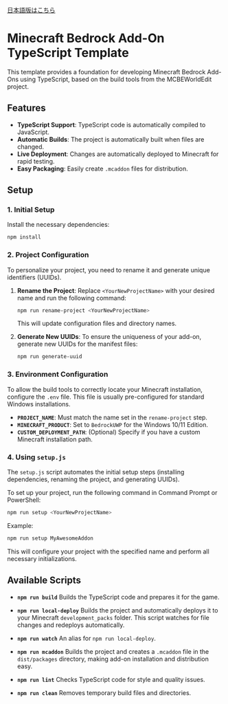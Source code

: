 [日本語版はこちら](README.ja.md)

# Minecraft Bedrock Add-On TypeScript Template

This template provides a foundation for developing Minecraft Bedrock Add-Ons using TypeScript, based on the build tools from the MCBEWorldEdit project.

## Features

- **TypeScript Support**: TypeScript code is automatically compiled to JavaScript.
- **Automatic Builds**: The project is automatically built when files are changed.
- **Live Deployment**: Changes are automatically deployed to Minecraft for rapid testing.
- **Easy Packaging**: Easily create `.mcaddon` files for distribution.

## Setup

### 1. Initial Setup

Install the necessary dependencies:

```bash
npm install
```

### 2. Project Configuration

To personalize your project, you need to rename it and generate unique identifiers (UUIDs).

1.  **Rename the Project**:
    Replace `<YourNewProjectName>` with your desired name and run the following command:
    ```bash
    npm run rename-project <YourNewProjectName>
    ```
    This will update configuration files and directory names.

2.  **Generate New UUIDs**:
    To ensure the uniqueness of your add-on, generate new UUIDs for the manifest files:
    ```bash
    npm run generate-uuid
    ```

### 3. Environment Configuration

To allow the build tools to correctly locate your Minecraft installation, configure the `.env` file. This file is usually pre-configured for standard Windows installations.

- **`PROJECT_NAME`**: Must match the name set in the `rename-project` step.
- **`MINECRAFT_PRODUCT`**: Set to `BedrockUWP` for the Windows 10/11 Edition.
- **`CUSTOM_DEPLOYMENT_PATH`**: (Optional) Specify if you have a custom Minecraft installation path.

### 4. Using `setup.js`

The `setup.js` script automates the initial setup steps (installing dependencies, renaming the project, and generating UUIDs).

To set up your project, run the following command in Command Prompt or PowerShell:

```bash
npm run setup <YourNewProjectName>
```

Example:
```bash
npm run setup MyAwesomeAddon
```

This will configure your project with the specified name and perform all necessary initializations.

## Available Scripts

- **`npm run build`**
  Builds the TypeScript code and prepares it for the game.

- **`npm run local-deploy`**
  Builds the project and automatically deploys it to your Minecraft `development_packs` folder. This script watches for file changes and redeploys automatically.

- **`npm run watch`**
  An alias for `npm run local-deploy`.

- **`npm run mcaddon`**
  Builds the project and creates a `.mcaddon` file in the `dist/packages` directory, making add-on installation and distribution easy.

- **`npm run lint`**
  Checks TypeScript code for style and quality issues.

- **`npm run clean`**
  Removes temporary build files and directories.